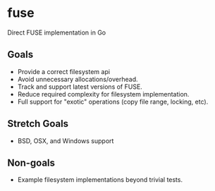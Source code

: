 # fuse
Direct FUSE implementation in Go


## Goals
- Provide a correct filesystem api
- Avoid unnecessary allocations/overhead.
- Track and support latest versions of FUSE.
- Reduce required complexity for filesystem implementation.
- Full support for "exotic" operations (copy file range, locking, etc).


## Stretch Goals
- BSD, OSX, and Windows support


## Non-goals
- Example filesystem implementations beyond trivial tests.
